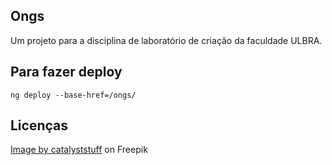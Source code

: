 ## Ongs
Um projeto para a disciplina de laboratório de criação da faculdade ULBRA.

## Para fazer deploy
`ng deploy --base-href=/ongs/`

## Licenças
<a href="https://www.freepik.com/free-vector/cute-cat-dog-cartoon_13586806.htm">Image by catalyststuff</a> on Freepik
